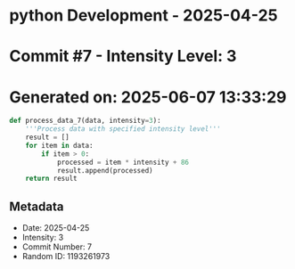 ﻿# python Development - 2025-04-25
# Commit #7 - Intensity Level: 3
# Generated on: 2025-06-07 13:33:29
```python
def process_data_7(data, intensity=3):
    '''Process data with specified intensity level'''
    result = []
    for item in data:
        if item > 0:
            processed = item * intensity + 86
            result.append(processed)
    return result
```
## Metadata
- Date: 2025-04-25
- Intensity: 3
- Commit Number: 7
- Random ID: 1193261973
